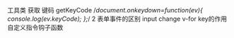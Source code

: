 工具类
    获取 键码
    getKeyCode
    /*document.onkeydown=function(ev){
            console.log(ev.keyCode);
    };*/
    2
  表单事件的区别 input change
  v-for key的作用
  自定义指令钩子函数
